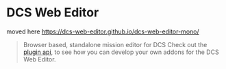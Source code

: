 # DCS Web Editor

moved here https://dcs-web-editor.github.io/dcs-web-editor-mono/

> Browser based, standalone mission editor for DCS
Check out the [plugin api](https://github.com/fyyyyy/dcs-web-editor/tree/main/plugin%20api), to see how you can develop your own addons for the DCS Web Editor.

